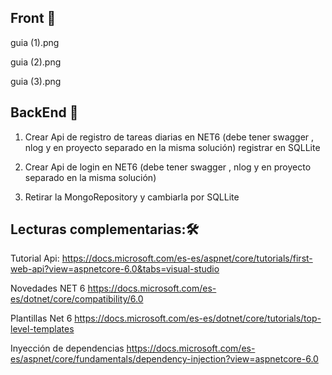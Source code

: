 ## Front 🚀


guia (1).png

guia (2).png

guia (3).png

## BackEnd 🚀

1. Crear Api de registro de tareas diarias en NET6 (debe tener swagger , nlog y en proyecto separado  en la misma solución)
registrar  en SQLLite

2. Crear Api de login en NET6 (debe tener swagger , nlog y en proyecto separado  en la misma solución) 

3. Retirar la MongoRepository y cambiarla por SQLLite

## Lecturas complementarias:🛠️

Tutorial Api: https://docs.microsoft.com/es-es/aspnet/core/tutorials/first-web-api?view=aspnetcore-6.0&tabs=visual-studio

Novedades NET 6 https://docs.microsoft.com/es-es/dotnet/core/compatibility/6.0

Plantillas Net 6 https://docs.microsoft.com/es-es/dotnet/core/tutorials/top-level-templates

Inyección de dependencias https://docs.microsoft.com/es-es/aspnet/core/fundamentals/dependency-injection?view=aspnetcore-6.0